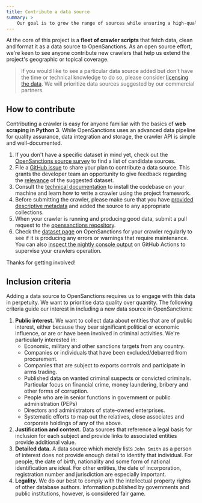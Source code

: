 ```yaml
---
title: Contribute a data source
summary: >
    Our goal is to grow the range of sources while ensuring a high-quality data product. We're keen to see contributions of new data sources from the community. 
---
```


At the core of this project is a **fleet of crawler scripts** that fetch data, clean
and format it as a data source to OpenSanctions. As an open source effort, we're keen
to see anyone contribute new crawlers that help us extend the project's geographic or
topical coverage.

> If you would like to see a particular data source added but don't have the time or
> technical knowledge to do so, please consider [licensing the data](/licensing/). We
> will prioritize data sources suggested by our commercial partners.

## How to contribute

Contributing a crawler is easy for anyone familiar with the basics of **web scraping in Python 3**. While OpenSanctions uses an advanced data pipeline for quality assurance, data integration and storage, the crawler API is simple and well-documented.

1. If you don't have a specific dataset in mind yet, check out the [OpenSanctions source survey](https://bit.ly/osa-sources) to find a list of candidate sources.
2. File a [GitHub issue](https://github.com/opensanctions/opensanctions/issues) to share your plan to contribute a data source. This grants the developer team an opportunity to give feedback regarding the [relevance](#criteria) of the suggested dataset.
3. Consult the [technical documentation](https://docs.opensanctions.org/en/latest/index.html) to install the codebase on your machine and learn how to write a crawler using the project framework.
4. Before submitting the crawler, please make sure that you have [provided descriptive metadata](https://docs.opensanctions.org/en/latest/crawlers.html#source-metadata) and added the source to any appropriate collections.
5. When your crawler is running and producing good data, submit a pull request to the [opensanctions repository](https://github.com/opensanctions/opensanctions).
6. Check the [dataset page](/datasets/) on OpenSanctions for your crawler regularly to see if it is producing any errors or warnings that require maintenance. You can also [inspect the nightly console output](https://github.com/opensanctions/opensanctions/actions/workflows/production.yml) on GitHub Actions to supervise your crawlers operation.

Thanks for getting involved!

## <a id="criteria"></a> Inclusion criteria

Adding a data source to OpenSanctions requires us to engage with this data in perpetuity. We want to prioritise data quality over quantity. The following criteria guide our interest in including a new data source in OpenSanctions:

1. **Public interest.** We want to collect data about entities that are of public interest, either because they bear significant political or economic influence, or are or have been involved in criminal activities. We're particularly interested in:
    * Economic, military and other sanctions targets from any country.
    * Companies or individuals that have been excluded/debarred from procurement.
    * Companies that are subject to exports controls and participate in arms trading.
    * Published data on wanted criminal suspects or convicted criminals. Particular focus on financial crime, money laundering, bribery and other forms of corruption.
    * People who are in senior functions in government or public administration (PEPs)
    * Directors and administrators of state-owned enterprises.
    * Systematic efforts to map out the relatives, close associates and corporate holdings of any of the above.
2. **Justification and context.** Data sources that reference a legal basis for inclusion for each subject and provide links to associated entities provide additional value.
3. **Detailed data.** A data source which merely lists `John Smith` as a person of interest does not provide enough detail to identify that individual. For people, the date of birth, nationality and some form of national identification are ideal. For other entities, the date of incorporation, registration number and jurisdiction are especially important.
4. **Legality.** We do our best to comply with the intellectual property rights of other database authors. Information published by governments and public institutions, however, is considered fair game.
